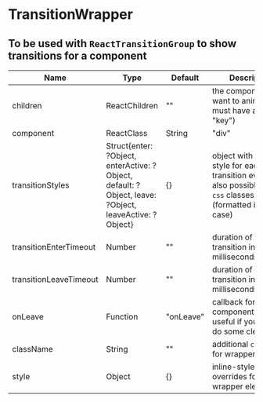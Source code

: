 # TransitionWrapper

## To be used with `ReactTransitionGroup` to show transitions for a component

|Name|Type|Default|Description|
|----|----|-------|-----------|
| children | ReactChildren | "" | the component you want to animate (it must have a unique "key") |
| component | ReactClass | String | "div" | custom component to be used as wrapper for `children`. Can be either an html tag name string (eg. 'div', 'span', etc), or a `ReactClass` (eg. `FlexView`) |
| transitionStyles | Struct{enter: ?Object, enterActive: ?Object, default: ?Object, leave: ?Object, leaveActive: ?Object} | {} | object with inline-style for each transition event. It's also possible to use `css` classes (formatted in kebab-case) |
| transitionEnterTimeout | Number | "" | duration of enter transition in milliseconds |
| transitionLeaveTimeout | Number | "" | duration of leave transition in milliseconds |
| onLeave | Function | "onLeave" | callback for componentDidLeave: useful if you need to do some cleanup |
| className | String | "" | additional `className` for wrapper element |
| style | Object | {} | inline-style overrides for wrapper element |